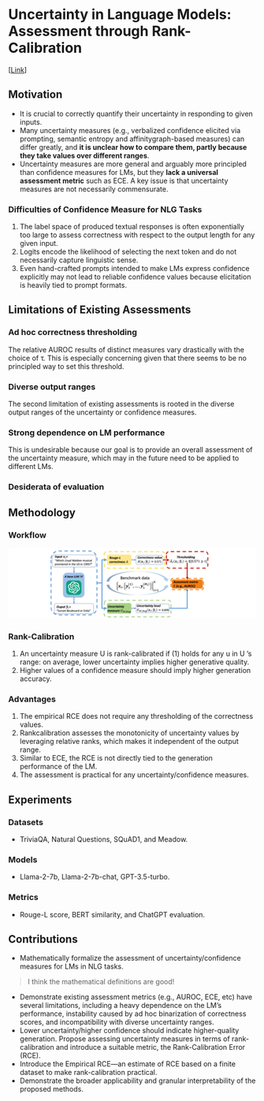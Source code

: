 # Uncertainty in Language Models: Assessment through Rank-Calibration

[[Link](https://arxiv.org/abs/2404.03163)]

## Motivation

- It is crucial to correctly quantify their uncertainty in responding to given inputs. 
- Many uncertainty measures (e.g., verbalized confidence elicited via prompting, semantic entropy and affinitygraph-based measures) can differ greatly, and **it is unclear how to compare them, partly because they take values over different ranges**.
- Uncertainty measures are more general and arguably more principled than confidence measures for LMs, but they **lack a universal assessment metric** such as ECE. A key issue is that uncertainty measures are not necessarily commensurate.

### Difficulties of Confidence Measure for NLG Tasks

1. The label space of produced textual responses is often exponentially too large to assess correctness with respect to the output length for any given input.
2. Logits encode the likelihood of selecting the next token and do not necessarily capture linguistic sense.
3. Even hand-crafted prompts intended to make LMs express confidence explicitly may not lead to reliable confidence values because elicitation is heavily tied to prompt formats.


## Limitations of Existing Assessments

### Ad hoc correctness thresholding

The relative AUROC results of distinct measures vary drastically with the choice of τ. 
This is especially concerning given that there seems to be no principled way to set this threshold.

### Diverse output ranges

The second limitation of existing assessments is rooted in the diverse output ranges of the uncertainty or confidence measures.

### Strong dependence on LM performance

This is undesirable because our goal is to provide an overall assessment of the uncertainty measure, which may in the future need to be applied to different LMs.


### Desiderata of evaluation

## Methodology

### Workflow

![alt text](../imgs/huang2024uncertainty/image.png)

### Rank-Calibration

1. An uncertainty measure U is rank-calibrated if (1) holds for any u in U ’s range: on average, lower uncertainty implies higher generative quality.
2. Higher values of a confidence measure should imply higher generation accuracy.

### Advantages

1. The empirical RCE does not require any thresholding of the correctness values. 
2. Rankcalibration assesses the monotonicity of uncertainty values by leveraging relative ranks, which makes it independent of the output range. 
3. Similar to ECE, the RCE is not directly tied to the generation performance of the LM. 
4. The assessment is practical for any uncertainty/confidence measures.


## Experiments

### Datasets

- TriviaQA, Natural Questions, SQuAD1, and Meadow.

### Models

- Llama-2-7b, Llama-2-7b-chat, GPT-3.5-turbo.

### Metrics

- Rouge-L score, BERT similarity, and ChatGPT evaluation.

## Contributions
- Mathematically formalize the assessment of uncertainty/confidence measures for LMs in NLG tasks.
> I think the mathematical definitions are good!
- Demonstrate existing assessment metrics (e.g., AUROC, ECE, etc) have several limitations, including a heavy dependence on the LM’s performance, instability caused by ad hoc binarization of correctness scores, and incompatibility with diverse uncertainty ranges.
- Lower uncertainty/higher confidence should indicate higher-quality generation. Propose assessing uncertainty measures in terms of rank-calibration and introduce a suitable metric, the Rank-Calibration Error (RCE).
- Introduce the Empirical RCE—an estimate of RCE based on a finite dataset to make rank-calibration practical.
- Demonstrate the broader applicability and granular interpretability of the proposed methods.